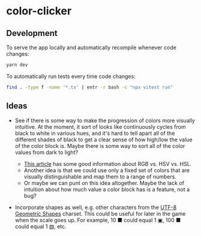 # color-clicker

## Development

To serve the app locally and automatically recompile whenever code changes:

```bash
yarn dev
```

To automatically run tests every time code changes:

```bash
find . -type f -name '*.ts' | entr -r bash -c "npx vitest run"
```

## Ideas

* See if there is some way to make the progression of colors more visually
  intuitive. At the moment, it sort of looks like continuously cycles from black
  to white in various hues, and it's hard to tell apart all of the different
  shades of black to get a clear sense of how high/low the value of the color
  block is. Maybe there is some way to sort all of the color values from dark to
  light?
  * [This article][color-models-and-spaces] has some good information about RGB
    vs. HSV vs. HSL.
  * Another idea is that we could use only a fixed set of colors that are
    visually distinguishable and map them to a range of numbers.
  * Or maybe we can punt on this idea altogether. Maybe the lack of intuition
    about how much value a color block has is a feature, not a bug?

* Incorporate shapes as well, e.g. other characters from the [UTF-8 Geometric
  Shapes][utf-geometric] charset. This could be useful for later in the game
  when the scale goes up. For example, 10 ■ could equal 1 ▣, 100 ■ could equal 1
  ▧, etc.

[color-models-and-spaces]: https://programmingdesignsystems.com/color/color-models-and-color-spaces/index.html
[utf-geometric]: https://www.w3schools.com/charsets/ref_utf_geometric.asp
